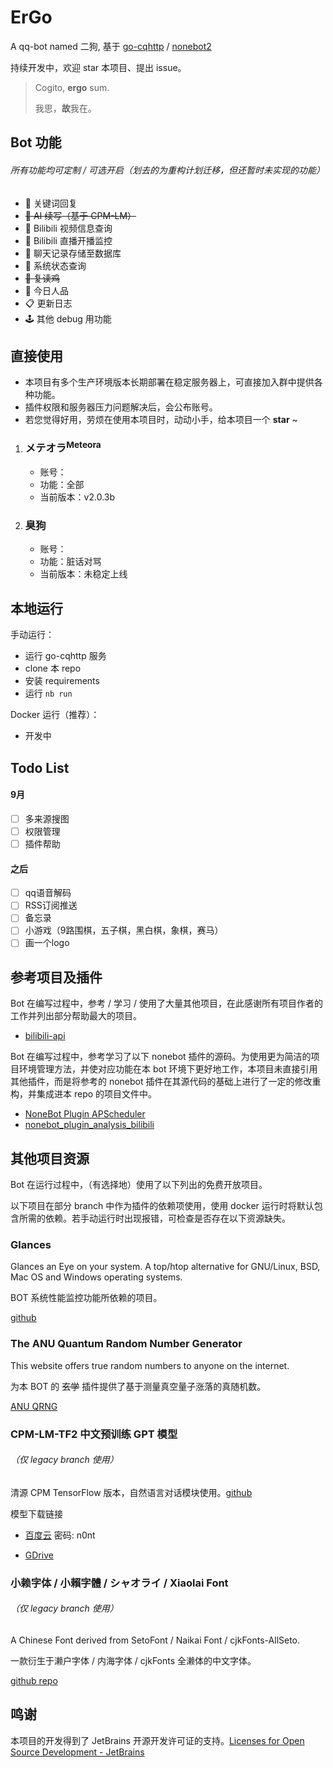 # ErGo

A qq-bot named 二狗, 基于 [go-cqhttp](https://github.com/Mrs4s/go-cqhttp) / [nonebot2](https://github.com/nonebot/nonebot2)

持续开发中，欢迎 star 本项目、提出 issue。

> Cogito, **ergo** sum.
>
> 我思，**故**我在。

## Bot 功能

###### 所有功能均可定制 / 可选开启（划去的为重构计划迁移，但还暂时未实现的功能）

- 💬 关键词回复
- ~~🧠 AI 续写（基于 CPM-LM）~~
- 🎥 Bilibili 视频信息查询
- 🔴 Bilibili 直播开播监控
- 📃 聊天记录存储至数据库
- 🧮 系统状态查询
- ~~🐔 复读鸡~~
- 🎈 今日人品
- 📋 更新日志
- 🕹️ 其他 debug 用功能

## 直接使用

- 本项目有多个生产环境版本长期部署在稳定服务器上，可直接加入群中提供各种功能。
- 插件权限和服务器压力问题解决后，会公布账号。
- 若您觉得好用，劳烦在使用本项目时，动动小手，给本项目一个 **star** ~

1. ### メテオラ<sup>Meteora</sup>
   
   - 账号：
   - 功能：全部
   - 当前版本：v2.0.3b
   
2. ### 臭狗

   - 账号：
   - 功能：脏话对骂
   - 当前版本：未稳定上线

## 本地运行

手动运行：

- 运行 go-cqhttp 服务
- clone 本 repo
- 安装 requirements
- 运行  `nb run`

Docker 运行（推荐）：

- 开发中

## Todo List

#### 9月

- [ ] 多来源搜图
- [ ] 权限管理
- [ ] 插件帮助

#### 之后

- [ ] qq语音解码
- [ ] RSS订阅推送
- [ ] 备忘录
- [ ] 小游戏（9路围棋，五子棋，黑白棋，象棋，赛马）
- [ ] 画一个logo

## 参考项目及插件

Bot 在编写过程中，参考 / 学习 / 使用了大量其他项目，在此感谢所有项目作者的工作并列出部分帮助最大的项目。

- [bilibili-api](https://github.com/MoyuScript/bilibili-api)

Bot 在编写过程中，参考学习了以下 nonebot 插件的源码。为使用更为简洁的项目环境管理方法，并使对应功能在本 bot 环境下更好地工作，本项目未直接引用其他插件，而是将参考的 nonebot 插件在其源代码的基础上进行了一定的修改重构，并集成进本 repo 的项目文件中。

- [NoneBot Plugin APScheduler](https://github.com/nonebot/plugin-apscheduler)
- [nonebot_plugin_analysis_bilibili](https://github.com/mengshouer/nonebot_plugin_analysis_bilibili)

## 其他项目资源

Bot 在运行过程中，（有选择地）使用了以下列出的免费开放项目。

以下项目在部分 branch 中作为插件的依赖项使用，使用 docker 运行时将默认包含所需的依赖。若手动运行时出现报错，可检查是否存在以下资源缺失。

### Glances

Glances an Eye on your system. A top/htop alternative for GNU/Linux, BSD, Mac OS and Windows operating systems.

BOT 系统性能监控功能所依赖的项目。

[github](https://github.com/nicolargo/glances)

### The ANU Quantum Random Number Generator

This website offers true random numbers to anyone on the internet. 

为本 BOT 的 ~~玄学~~ 插件提供了基于测量真空量子涨落的真随机数。

[ANU QRNG](https://qrng.anu.edu.au/)

### CPM-LM-TF2 中文预训练 GPT 模型

###### （仅 legacy branch 使用）

清源 CPM TensorFlow 版本，自然语言对话模块使用。[github](https://github.com/qhduan/CPM-LM-TF2)

模型下载链接

- [百度云](https://pan.baidu.com/s/1tjbWty2hkbmtCrvV9Qh_SQ) 密码: n0nt

- [GDrive](https://drive.google.com/drive/folders/1b2sF5sBuR_9zsT8UUijdsAcmFaMZJlpX?usp=sharing)

### 小赖字体 / 小賴字體 / シャオライ / Xiaolai Font

###### （仅 legacy branch 使用）

A Chinese Font derived from SetoFont / Naikai Font / cjkFonts-AllSeto. 

一款衍生于濑户字体 / 内海字体 / cjkFonts 全濑体的中文字体。

[github repo](https://github.com/lxgw/kose-font)

## 鸣谢

本项目的开发得到了 JetBrains 开源开发许可证的支持。[Licenses for Open Source Development -  JetBrains](https://www.jetbrains.com/community/opensource/#support)